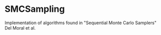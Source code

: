 # SMCSampling
Implementation of algorithms found in "Sequential Monte Carlo Samplers" Del Moral et al.
